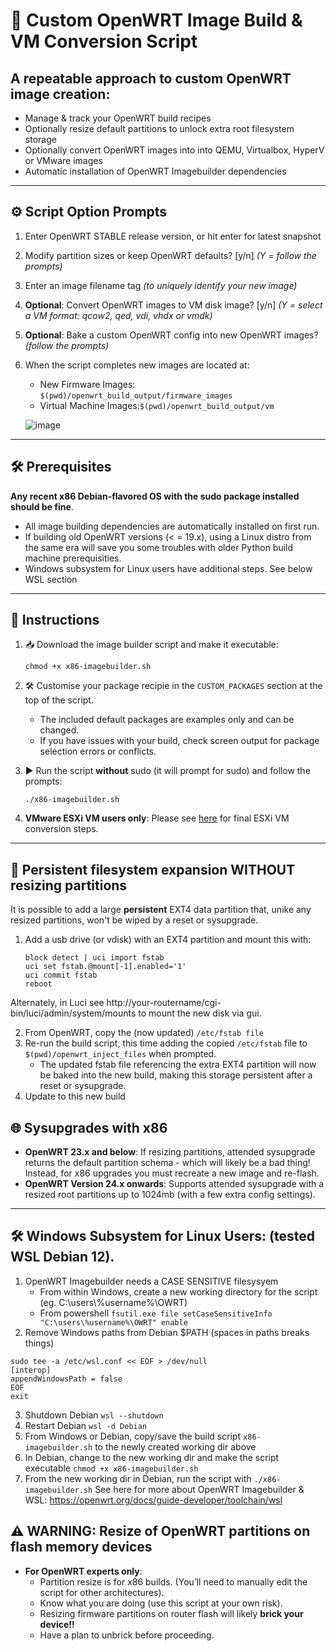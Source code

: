 # 🚀 Custom OpenWRT Image Build & VM Conversion Script

## A repeatable approach to custom OpenWRT image creation:
- Manage & track your OpenWRT build recipes
- Optionally resize default partitions to unlock extra root filesystem storage
- Optionally convert OpenWRT images into into QEMU, Virtualbox, HyperV or VMware images
- Automatic installation of OpenWRT Imagebuilder dependencies

---

## ⚙️ Script Option Prompts

1. Enter OpenWRT STABLE release version, or hit enter for latest snapshot
2. Modify partition sizes or keep OpenWRT defaults? [y/n] _(Y = follow the prompts)_
3. Enter an image filename tag _(to uniquely identify your new image)_
4. **Optional**: Convert OpenWRT images to VM disk image? [y/n] _(Y = select a VM format: qcow2, qed, vdi, vhdx or vmdk)_
5. **Optional**: Bake a custom OpenWRT config into new OpenWRT images? _(follow the prompts)_
6. When the script completes new images are located at:
    - New Firmware Images: `$(pwd)/openwrt_build_output/firmware_images`
    - Virtual Machine Images:`$(pwd)/openwrt_build_output/vm`

      
   ![image](https://github.com/itiligent/Easy-OpenWRT-Builder/blob/main/Screenshot.png)



---

## 🛠️ Prerequisites

**Any recent x86 Debian-flavored OS with the sudo package installed should be fine**. 
- All image building dependencies are automatically installed on first run.
- If building old OpenWRT versions (< = 19.x), using a Linux distro from the same era will save you some troubles with older Python build machine prerequisities.
- Windows subsystem for Linux users have additional steps. See below WSL section 
---

## 📖 Instructions

1. 📥 Download the image builder script and make it executable:
   ```
   chmod +x x86-imagebuilder.sh
   ```

2. 🛠️ Customise your package recipie in the `CUSTOM_PACKAGES` section at the top of the script.
   - The included default packages are examples only and can be changed.
   - If you have issues with your build, check screen output for package selection errors or conflicts.

4. ▶️ Run the script **without** sudo (it will prompt for sudo) and follow the prompts:
   ```
   ./x86-imagebuilder.sh
   ```
5. **VMware ESXi VM users only**: Please see [here](https://github.com/itiligent/Easy-OpenWRT-Builder/blob/main/OWRT-ON-ESXi.md) for final ESXi VM conversion steps.

---

## 📂 Persistent filesystem expansion WITHOUT resizing partitions

It is possible to add a large **persistent** EXT4 data partition that, unike any resized partitions, won't be wiped by a reset or sysupgrade.

1. Add a usb drive (or vdisk) with an EXT4 partition and mount this with:
   ```
   block detect | uci import fstab
   uci set fstab.@mount[-1].enabled='1'
   uci commit fstab
   reboot
   ```
Alternately, in Luci see http://your-routername/cgi-bin/luci/admin/system/mounts to mount the new disk via gui.
   
2. From OpenWRT, copy the (now updated) `/etc/fstab file`
3. Re-run the build script, this time adding the copied `/etc/fstab` file to `$(pwd)/openwrt_inject_files` when prompted.
   - The updated fstab file referencing the extra EXT4 partition will now be baked into the new build, making this storage persistent after a reset or sysupgrade.
4. Update to this new build

## 🌐 Sysupgrades with x86
   -  **OpenWRT 23.x and below**: If resizing partitions, attended sysupgrade returns the default partition schema - which will likely be a bad thing! Instead, for x86 upgrades you must recreate a new image and re-flash.
   - **OpenWRT Version 24.x onwards**: Supports attended sysupgrade with a resized root partitions up to 1024mb (with a few extra config settings).

---

## 🛠️ Windows Subsystem for Linux Users: (tested WSL Debian 12).
1. OpenWRT Imagebuilder needs a CASE SENSITIVE filesysyem
    - From within Windows, create a new working directory for the script (eg. C:\users\\%username%\OWRT)
    - From powershell `fsutil.exe file setCaseSensitiveInfo "C:\users\%username%\OWRT" enable`
2. Remove Windows paths from Debian $PATH (spaces in paths breaks things) 
```
sudo tee -a /etc/wsl.conf << EOF > /dev/null
[interop]
appendWindowsPath = false
EOF
exit
```
3. Shutdown Debian `wsl --shutdown`
4. Restart Debian `wsl -d Debian`
5. From Windows or Debian, copy/save the build script `x86-imagebuilder.sh` to the newly created working dir above
6. In Debian, change to the new working dir and make the script executable `chmod +x x86-imagebuilder.sh`
7. From the new working dir in Debian, run the script with `./x86-imagebuilder.sh`
   See here for more about OpenWRT Imagebuilder & WSL: https://openwrt.org/docs/guide-developer/toolchain/wsl


## ⚠️ WARNING: Resize of OpenWRT partitions on flash memory devices
- **For OpenWRT experts only**:
    - Partition resize is for x86 builds. (You’ll need to manually edit the script for other architectures).
    - Know what you are doing (use this script at your own risk).
    - Resizing firmware partitions on router flash will likely **brick your device!!**
    - Have a plan to unbrick before proceeding.

      
